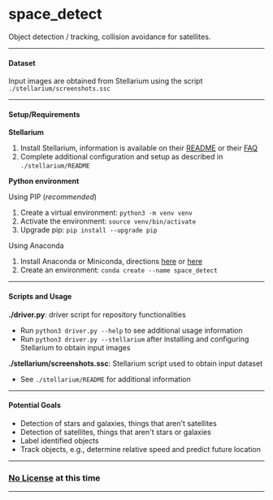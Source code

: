 # space_detect
Object detection / tracking, collision avoidance for satellites.
___
#### Dataset
Input images are obtained from Stellarium using the script `./stellarium/screenshots.ssc`
___
#### Setup/Requirements
**Stellarium**

1) Install Stellarium, information is available on their [README](https://github.com/Stellarium/stellarium) or their [FAQ](https://github.com/Stellarium/stellarium/wiki/FAQ#user-content-Installing_Stellarium)
2) Complete additional configuration and setup as described in `./stellarium/README`

**Python environment**

Using PIP (*recommended*)
1) Create a virtual environment: `python3 -m venv venv`
2) Activate the environment: `source venv/bin/activate`
3) Upgrade pip: `pip install --upgrade pip`

Using Anaconda
1) Install Anaconda or Miniconda, directions [here](https://www.anaconda.com/download/) or [here](https://docs.anaconda.com/free/anaconda/install/)
2) Create an environment: `conda create --name space_detect`
___
#### Scripts and Usage
**./driver.py**: driver script for repository functionalities
- Run `python3 driver.py --help` to see additional usage information
- Run `python3 driver.py --stellarium` after installing and configuring Stellarium to obtain input images

**./stellarium/screenshots.ssc**: Stellarium script used to obtain input dataset
- See `./stellarium/README` for additional information
___
#### Potential Goals
- Detection of stars and galaxies, things that aren't satellites
- Detection of satellites, things that aren't stars or galaxies
- Label identified objects
- Track objects, e.g., determine relative speed and predict future location
___
### [No License](https://choosealicense.com/no-permission/) at this time
___
